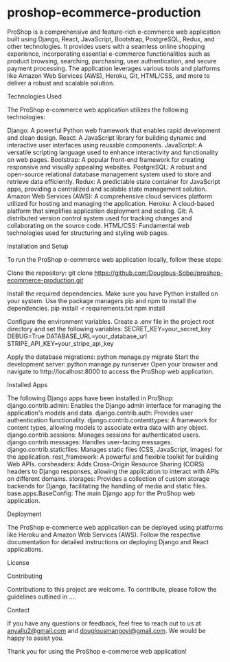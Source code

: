 # proshop-ecommerce-production

ProShop is a comprehensive and feature-rich e-commerce web application built using Django, React, JavaScript, Bootstrap, PostgreSQL, Redux, and other technologies. It provides users with a seamless online shopping experience, incorporating essential e-commerce functionalities such as product browsing, searching, purchasing, user authentication, and secure payment processing. The application leverages various tools and platforms like Amazon Web Services (AWS), Heroku, Git, HTML/CSS, and more to deliver a robust and scalable solution.

Technologies Used

The ProShop e-commerce web application utilizes the following technologies:

Django: A powerful Python web framework that enables rapid development and clean design.
React: A JavaScript library for building dynamic and interactive user interfaces using reusable components.
JavaScript: A versatile scripting language used to enhance interactivity and functionality on web pages.
Bootstrap: A popular front-end framework for creating responsive and visually appealing websites.
PostgreSQL: A robust and open-source relational database management system used to store and retrieve data efficiently.
Redux: A predictable state container for JavaScript apps, providing a centralized and scalable state management solution.
Amazon Web Services (AWS): A comprehensive cloud services platform utilized for hosting and managing the application.
Heroku: A cloud-based platform that simplifies application deployment and scaling.
Git: A distributed version control system used for tracking changes and collaborating on the source code.
HTML/CSS: Fundamental web technologies used for structuring and styling web pages.

Installation and Setup

To run the ProShop e-commerce web application locally, follow these steps:

Clone the repository:
git clone https://github.com/Douglous-Sobei/proshop-ecommerce-production.git

Install the required dependencies. Make sure you have Python installed on your system. Use the package managers pip and npm to install the dependencies.
pip install -r requirements.txt
npm install

Configure the environment variables. Create a .env file in the project root directory and set the following variables:
SECRET_KEY=your_secret_key
DEBUG=True
DATABASE_URL=your_database_url
STRIPE_API_KEY=your_stripe_api_key

Apply the database migrations:
python manage.py migrate
Start the development server:
python manage.py runserver
Open your browser and navigate to http://localhost:8000 to access the ProShop web application.

Installed Apps

The following Django apps have been installed in ProShop:
django.contrib.admin: Enables the Django admin interface for managing the application's models and data.
django.contrib.auth: Provides user authentication functionality.
django.contrib.contenttypes: A framework for content types, allowing models to associate extra data with any object.
django.contrib.sessions: Manages sessions for authenticated users.
django.contrib.messages: Handles user-facing messages.
django.contrib.staticfiles: Manages static files (CSS, JavaScript, images) for the application.
rest_framework: A powerful and flexible toolkit for building Web APIs.
corsheaders: Adds Cross-Origin Resource Sharing (CORS) headers to Django responses, allowing the application to interact with APIs on different domains.
storages: Provides a collection of custom storage backends for Django, facilitating the handling of media and static files.
base.apps.BaseConfig: The main Django app for the ProShop web application.

Deployment

The ProShop e-commerce web application can be deployed using platforms like Heroku and Amazon Web Services (AWS). Follow the respective documentation for detailed instructions on deploying Django and React applications.

License


Contributing

Contributions to this project are welcome. To contribute, please follow the guidelines outlined in ....

Contact

If you have any questions or feedback, feel free to reach out to us at anyallu2@gmail.com and douglousmangoyi@gmail.com. We would be happy to assist you.

Thank you for using the ProShop e-commerce web application!
